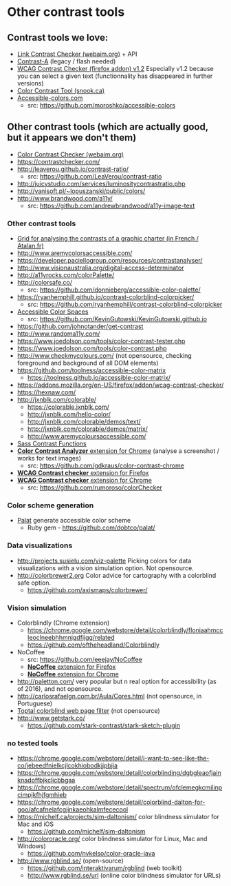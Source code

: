 # Other contrast tools

## Contrast tools we love:
* [Link Contrast Checker (webaim.org)](https://webaim.org/resources/linkcontrastchecker/) + API
* [Contrast-A](http://www.dasplankton.de/ContrastA/) (legacy / flash needed)
* [WCAG Contrast Checker (firefox addon) v1.2](https://addons.mozilla.org/fr/firefox/addon/wcag-contrast-checker/versions/?page=1#version-1.2) Especially v1.2 because you can select a given text (functionnality has disappeared in further versions)
* [Color Contrast Tool (snook.ca)](http://snook.ca/technical/colour_contrast/colour.html)
* [Accessible-colors.com](http://accessible-colors.com/)
    * src: https://github.com/moroshko/accessible-colors

## Other contrast tools (which are actually good, but it appears we don't them)

* [Color Contrast Checker (webaim.org)](http://webaim.org/resources/contrastchecker/)
* https://contrastchecker.com/
* http://leaverou.github.io/contrast-ratio/
    * src: https://github.com/LeaVerou/contrast-ratio
* http://juicystudio.com/services/luminositycontrastratio.php
* http://vanisoft.pl/~lopuszanski/public/colors/
* http://www.brandwood.com/a11y/
    * src: https://github.com/andrewbrandwood/a11y-image-text

### Other contrast tools

* [Grid for analysing the contrasts of a graphic charter (in French / Atalan.fr)](https://blog.atalan.fr/grille-contrastes-accessibilite-charte-graphique/)
* http://www.aremycolorsaccessible.com/
* https://developer.paciellogroup.com/resources/contrastanalyser/
* http://www.visionaustralia.org/digital-access-determinator
* http://a11yrocks.com/colorPalette/
* http://colorsafe.co/
    * src: https://github.com/donnieberg/accessible-color-palette/
* https://ryanhemphill.github.io/contrast-colorblind-colorpicker/
    * src: https://github.com/ryanhemphill/contrast-colorblind-colorpicker
* [Accessible Color Spaces](http://kevingutowski.github.io/color.html)
    * src: https://github.com/KevinGutowski/KevinGutowski.github.io
* https://github.com/johnotander/get-contrast
* http://www.randoma11y.com/
* https://www.joedolson.com/tools/color-contrast-tester.php
* https://www.joedolson.com/tools/color-contrast.php
* http://www.checkmycolours.com/ (not opensource, checking foreground and background of all DOM elements)
* https://github.com/toolness/accessible-color-matrix
    * https://toolness.github.io/accessible-color-matrix/
* https://addons.mozilla.org/en-US/firefox/addon/wcag-contrast-checker/
* https://hexnaw.com/
* http://jxnblk.com/colorable/
    * https://colorable.jxnblk.com/
    * http://jxnblk.com/hello-color/
    * http://jxnblk.com/colorable/demos/text/
    * http://jxnblk.com/colorable/demos/matrix/
    * http://www.aremycoloursaccessible.com/
* [Sass Contrast Functions](https://codepen.io/giana/project/full/ZWbGzD)
* [**Color Contrast Analyzer** extension for Chrome](https://chrome.google.com/webstore/detail/color-contrast-analyzer/dagdlcijhfbmgkjokkjicnnfimlebcll) (analyse a screenshot / works for text images)
    * src: https://github.com/gdkraus/color-contrast-chrome
* [**WCAG Contrast checker** extension for Firefox](https://addons.mozilla.org/fr/firefox/addon/wcag-contrast-checker/)
* [**WCAG Contrast checker** extension for Chrome](https://chrome.google.com/webstore/detail/wcag-contrast-checker/plnahcmalebffmaghcpcmpaciebdhgdf)
    * src: https://github.com/rumoroso/colorChecker



### Color scheme generation

* [Palat](https://dobtco.github.io/palat/) generate accessible color scheme
    * Ruby gem - https://github.com/dobtco/palat/

### Data visualizations
* http://projects.susielu.com/viz-palette Picking colors for data visualizations with a vision simulation option. Not opensource. 
* http://colorbrewer2.org  Color advice for cartography with a colorblind safe option.
  * https://github.com/axismaps/colorbrewer/

### Vision simulation
* Colorblindly (Chrome extension)
    * https://chrome.google.com/webstore/detail/colorblindly/floniaahmccleoclneebhhmnjgdfijgg/related
    * https://github.com/oftheheadland/Colorblindly
* NoCoffee
    * src: https://github.com/eeejay/NoCoffee
    * [**NoCoffee** extension for Firefox](https://addons.mozilla.org/en-US/firefox/addon/nocoffee/)
    * [**NoCoffee** extension for Chrome](https://chrome.google.com/webstore/detail/nocoffee/jjeeggmbnhckmgdhmgdckeigabjfbddl)
* http://paletton.com/ very popular but n real option for accessibility (as of 2016), and not opensource.
* http://carlosrafaelgn.com.br/Aula/Cores.html (not opensource, in Portuguese)
* [Toptal colorblind web page filter](https://www.toptal.com/designers/colorfilter) (not opensource)
* http://www.getstark.co/
    * https://github.com/stark-contrast/stark-sketch-plugin

### no tested tools
* https://chrome.google.com/webstore/detail/i-want-to-see-like-the-co/jebeedfnielkcjlcokhiobodkjjpbjia
* https://chrome.google.com/webstore/detail/colorblinding/dgbgleaofjainknadoffbjkclicbbgaa
* https://chrome.google.com/webstore/detail/spectrum/ofclemegkcmilinpcimpjkfhjfgmhieb
* https://chrome.google.com/webstore/detail/colorblind-dalton-for-goo/afcafnelafcgjinkaeohkalmfececool
* https://michelf.ca/projects/sim-daltonism/ color blindness simulator for Mac and iOS
  * https://github.com/michelf/sim-daltonism
* http://colororacle.org/  color blindness simulator for Linux, Mac and Windows)
  * https://github.com/nvkelso/color-oracle-java
* http://www.rgblind.se/ (open-source)
  * https://github.com/interaktivarum/rgblind (web toolkit)
  * http://www.rgblind.se/url (online color blindness simulator for URLs)



